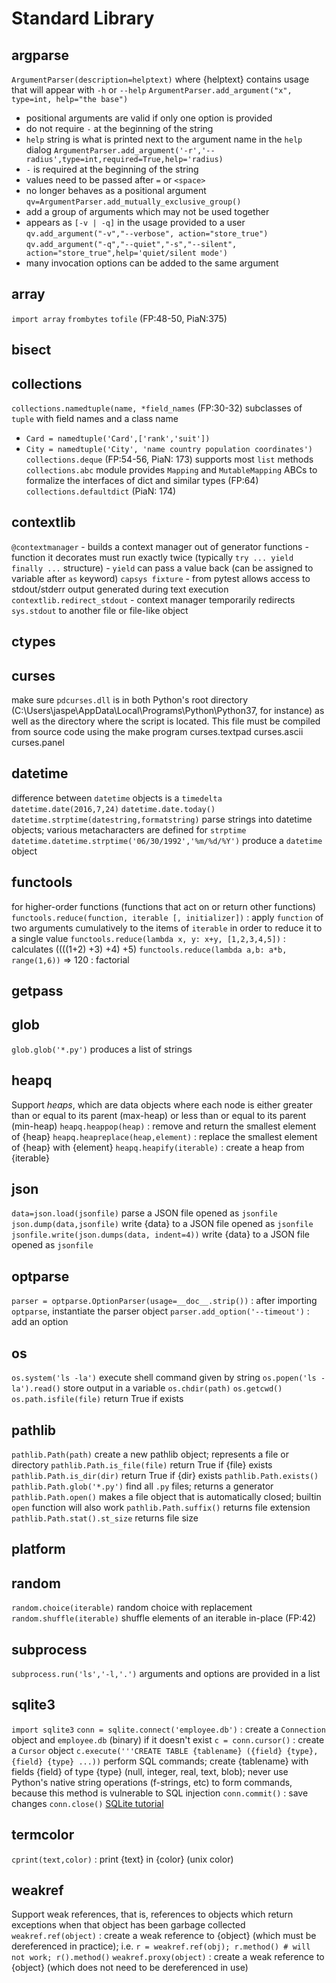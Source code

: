 # Standard Library

## argparse
`ArgumentParser(description=helptext)` where {helptext} contains usage that will appear with `-h` or `--help`
`ArgumentParser.add_argument("x", type=int, help="the base")`
  - positional arguments are valid if only one option is provided
  - do not require `-` at the beginning of the string
  - `help` string is what is printed next to the argument name in the `help` dialog
`ArgumentParser.add_argument('-r','--radius',type=int,required=True,help='radius)`
  - `-` is required at the beginning of the string
  - values need to be passed after `=` or `<space>`
  - no longer behaves as a positional argument
`qv=ArgumentParser.add_mutually_exclusive_group()`
  - add a group of arguments which may not be used together
  - appears as `[-v | -q]` in the usage provided to a user
`qv.add_argument("-v","--verbose", action="store_true")`
`qv.add_argument("-q","--quiet","-s","--silent", action="store_true",help='quiet/silent mode')`
  - many invocation options can be added to the same argument 

## array 
`import array`
`frombytes`
`tofile`
(FP:48-50, PiaN:375)

## bisect

## collections
`collections.namedtuple(name, *field_names` (FP:30-32) subclasses of `tuple` with field names and a class name
  - `Card = namedtuple('Card',['rank','suit'])`
  - `City = namedtuple('City', 'name country population coordinates')`
`collections.deque` (FP:54-56, PiaN: 173) supports most `list` methods
`collections.abc` module provides `Mapping` and `MutableMapping` ABCs to formalize the interfaces of dict and similar types (FP:64)
`collections.defaultdict` (PiaN: 174)

## contextlib
`@contextmanager` - builds a context manager out of generator functions - function it decorates must run exactly twice (typically `try ... yield finally ...` structure) - `yield` can pass a value back (can be assigned to variable after `as` keyword)
`capsys fixture` - from pytest allows access to stdout/stderr output generated during text execution
`contextlib.redirect_stdout` - context manager temporarily redirects `sys.stdout` to another file or file-like object

## ctypes

## curses
make sure `pdcurses.dll` is in both Python's root directory (C:\Users\jaspe\AppData\Local\Programs\Python\Python37, for instance) as well as the directory where the script is located. This file must be compiled from source code using the make program
curses.textpad
curses.ascii
curses.panel

## datetime
difference between `datetime` objects is a `timedelta`
`datetime.date(2016,7,24)`
`datetime.date.today()`
`datetime.strptime(datestring,formatstring)` parse strings into datetime objects; various metacharacters are defined for `strptime`
`datetime.datetime.strptime('06/30/1992','%m/%d/%Y')` produce a `datetime` object

## functools
for higher-order functions (functions that act on or return other functions)
`functools.reduce(function, iterable [, initializer])` : apply `function` of two arguments cumulatively to the items of `iterable` in order to reduce it to a single value
`functools.reduce(lambda x, y: x+y, [1,2,3,4,5])` : calculates ((((1+2) +3) +4) +5)
`functools.reduce(lambda a,b: a*b, range(1,6))` => 120 : factorial

## getpass

## glob
`glob.glob('*.py')` produces a list of strings

## heapq
Support _heaps_, which are data objects where each node is either greater than or equal to its parent (max-heap) or less than or equal to its parent (min-heap)
`heapq.heappop(heap)`
: remove and return the smallest element of {heap}
`heapq.heapreplace(heap,element)`
: replace the smallest element of {heap} with {element}
`heapq.heapify(iterable)`
: create a heap from {iterable}

## json
`data=json.load(jsonfile)` parse a JSON file opened as `jsonfile`
`json.dump(data,jsonfile)` write {data} to a JSON file opened as `jsonfile`
`jsonfile.write(json.dumps(data, indent=4))` write {data} to a JSON file opened as `jsonfile`

## optparse
`parser = optparse.OptionParser(usage=__doc__.strip())` : after importing `optparse`, instantiate the parser object
`parser.add_option('--timeout')` : add an option

## os
`os.system('ls -la')` execute shell command given by string
`os.popen('ls -la').read()` store output in a variable
`os.chdir(path)`
`os.getcwd()`
`os.path.isfile(file)` return True if exists

## pathlib
`pathlib.Path(path)` create a new pathlib object; represents a file or directory
`pathlib.Path.is_file(file)` return True if {file} exists
`pathlib.Path.is_dir(dir)` return True if {dir} exists
`pathlib.Path.exists()`
`pathlib.Path.glob('*.py')` find all `.py` files; returns a generator
`pathlib.Path.open()` makes a file object that is automatically closed; builtin `open` function will also work
`pathlib.Path.suffix()` returns file extension
`pathlib.Path.stat().st_size` returns file size

## platform

## random
`random.choice(iterable)` random choice with replacement
`random.shuffle(iterable)` shuffle elements of an iterable in-place (FP:42)

## subprocess
`subprocess.run('ls','-l,'.')` arguments and options are provided in a list

## sqlite3
`import sqlite3`
`conn = sqlite.connect('employee.db')` : create a `Connection` object and `employee.db` (binary) if it doesn't exist
`c = conn.cursor()` : create a `Cursor` object
`c.execute('''CREATE TABLE {tablename} ({field} {type}, {field} {type} ...))` perform SQL commands; create {tablename} with fields {field} of type {type} (null, integer, real, text, blob); never use Python's native string operations (f-strings, etc) to form commands, because this method is vulnerable to SQL injection
`conn.commit()` : save changes
`conn.close()`
[SQLite tutorial](https://youtu.be/pd-0G0MigUA)

## termcolor
`cprint(text,color)` : print {text} in {color} (unix color)

## weakref
Support weak references, that is, references to objects which return exceptions when that object has been garbage collected
`weakref.ref(object)` : create a weak reference to {object} (which must be dereferenced in practice); i.e. `r = weakref.ref(obj); r.method() # will not work; r().method()`
`weakref.proxy(object)` : create a weak reference to {object} (which does not need to be dereferenced in use)

